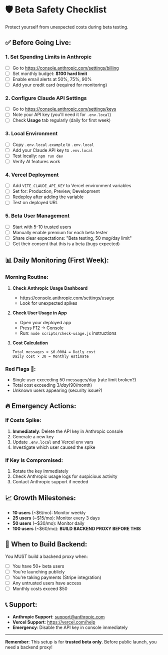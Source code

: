 # 🛡️ Beta Safety Checklist

Protect yourself from unexpected costs during beta testing.

## ✅ Before Going Live:

### 1. Set Spending Limits in Anthropic
- [ ] Go to https://console.anthropic.com/settings/billing
- [ ] Set monthly budget: **$100 hard limit**
- [ ] Enable email alerts at 50%, 75%, 90%
- [ ] Add your credit card (required for monitoring)

### 2. Configure Claude API Settings
- [ ] Go to https://console.anthropic.com/settings/keys
- [ ] Note your API key (you'll need it for `.env.local`)
- [ ] Check **Usage** tab regularly (daily for first week)

### 3. Local Environment
- [ ] Copy `.env.local.example` to `.env.local`
- [ ] Add your Claude API key to `.env.local`
- [ ] Test locally: `npm run dev`
- [ ] Verify AI features work

### 4. Vercel Deployment
- [ ] Add `VITE_CLAUDE_API_KEY` to Vercel environment variables
- [ ] Set for: Production, Preview, Development
- [ ] Redeploy after adding the variable
- [ ] Test on deployed URL

### 5. Beta User Management
- [ ] Start with 5-10 trusted users
- [ ] Manually enable premium for each beta tester
- [ ] Share clear expectations: "Beta testing, 50 msg/day limit"
- [ ] Get their consent that this is a beta (bugs expected)

## 📊 Daily Monitoring (First Week):

### Morning Routine:
1. **Check Anthropic Usage Dashboard**
   - https://console.anthropic.com/settings/usage
   - Look for unexpected spikes

2. **Check User Usage in App**
   - Open your deployed app
   - Press F12 → Console
   - Run: `node scripts/check-usage.js` instructions

3. **Cost Calculation**
   ```
   Total messages × $0.0004 = Daily cost
   Daily cost × 30 = Monthly estimate
   ```

### Red Flags 🚨:
- Single user exceeding 50 messages/day (rate limit broken?)
- Total cost exceeding $3/day ($90/month)
- Unknown users appearing (security issue?)

## 🔥 Emergency Actions:

### If Costs Spike:
1. **Immediately**: Delete the API key in Anthropic console
2. Generate a new key
3. Update `.env.local` and Vercel env vars
4. Investigate which user caused the spike

### If Key Is Compromised:
1. Rotate the key immediately
2. Check Anthropic usage logs for suspicious activity
3. Contact Anthropic support if needed

## 📈 Growth Milestones:

- **10 users** (~$6/mo): Monitor weekly
- **25 users** (~$15/mo): Monitor every 3 days
- **50 users** (~$30/mo): Monitor daily
- **100 users** (~$60/mo): **BUILD BACKEND PROXY BEFORE THIS**

## 🎯 When to Build Backend:

You MUST build a backend proxy when:
- [ ] You have 50+ beta users
- [ ] You're launching publicly
- [ ] You're taking payments (Stripe integration)
- [ ] Any untrusted users have access
- [ ] Monthly costs exceed $50

## 📞 Support:

- **Anthropic Support**: support@anthropic.com
- **Vercel Support**: https://vercel.com/help
- **Emergency**: Disable the API key in console immediately

---

**Remember**: This setup is for **trusted beta only**. Before public launch, you need a backend proxy!

